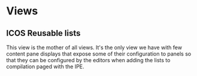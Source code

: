 Views
======

## ICOS Reusable lists

This view is the mother of all views. It's the only view we have with few content pane displays that expose some of their configuration to panels so that they can be configured by the editors when adding the lists to compilation paged with the IPE.